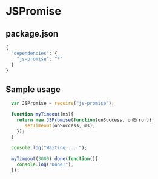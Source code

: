 JSPromise
=========
  
package.json
------------

``` Javascript
{
  "dependencies": {
    "js-promise": "*"
  }
}
```

Sample usage
------------
``` Javascript
  var JSPromise = require("js-promise");

  function myTimeout(ms){
    return new JSPromise(function(onSuccess, onError){
       setTimeout(onSuccess, ms);
    });
  }

  console.log("Waiting ... ");

  myTimeout(3000).done(function(){
    console.log("Done!");
  });

```
